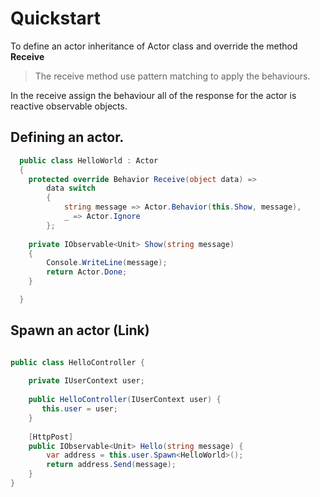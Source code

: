 # Quickstart

To define an actor inheritance of Actor class and override the method **Receive**

> The receive method use pattern matching to apply the behaviours.

In the receive assign the behaviour all of the response for the actor is
reactive observable objects.

## Defining an actor.


```csharp
  public class HelloWorld : Actor
  {
    protected override Behavior Receive(object data) =>
        data switch
        {
            string message => Actor.Behavior(this.Show, message),
            _ => Actor.Ignore
        };
    
    private IObservable<Unit> Show(string message)
    {
        Console.WriteLine(message);
        return Actor.Done;
    }

  }
```


## Spawn an actor (Link)

```csharp

public class HelloController {
  
    private IUserContext user;
    
    public HelloController(IUserContext user) {
       this.user = user;
    }
    
    [HttpPost]
    public IObservable<Unit> Hello(string message) {
        var address = this.user.Spawn<HelloWorld>();
        return address.Send(message);
    }
}

```
